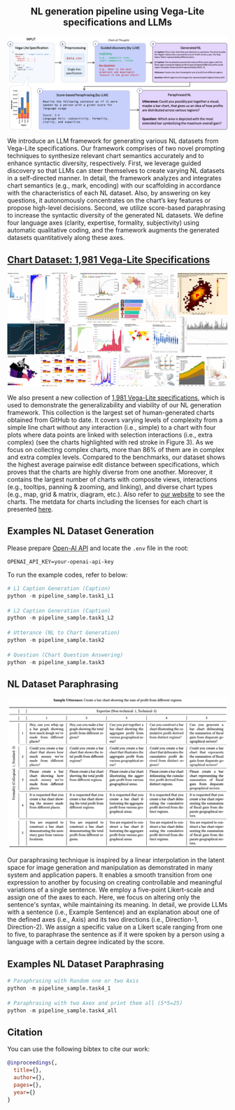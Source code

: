 <p align="center">
  <h2 align="center">NL generation pipeline using Vega-Lite specifications and LLMs</h2>
</p>

![img](https://github.com/hyungkwonko/chart-llm/blob/main/docs/static/img/fig3.png?raw=true)

We introduce an LLM framework for generating various NL datasets from Vega-Lite specifications. Our framework comprises of two novel prompting techniques to synthesize relevant chart semantics accurately and to enhance syntactic diversity, respectively. First, we leverage guided discovery so that LLMs can steer themselves to create varying NL datasets in a self-directed manner. In detail, the framework analyzes and integrates chart semantics (e.g., mark, encoding) with our scaffolding in accordance with the characteristics of each NL dataset. Also, by answering on key questions, it autonomously concentrates on the chart’s key features or propose high-level decisions. Second, we utilize score-based paraphrasing to increase the syntactic diversity of the generated NL datasets. We define four language axes (clarity, expertise, formality, subjectivity) using automatic qualitative coding, and the framework augments the generated datasets quantitatively along these axes.


## [Chart Dataset: 1,981 Vega-Lite Specifications](https://github.com/hyungkwonko/chart-llm/tree/main/docs/data/chart)

![img](https://github.com/hyungkwonko/chart-llm/blob/main/docs/static/img/teaser.png?raw=true)

We also present a new collection of [1,981 Vega-Lite specifications](https://github.com/hyungkwonko/chart-llm/tree/main/docs/data/chart), which is used to demonstrate the generalizability and viability of our NL generation framework. This collection is the largest set of human-generated charts obtained from GitHub to date. It covers varying levels of complexity from a simple line chart without any interaction (i.e., simple) to a chart with four plots where data points are linked with selection interactions (i.e., extra complex) (see the charts highlighted with red stroke in Figure 3). As we focus on collecting complex charts, more than 86% of them are in complex and extra complex levels. Compared to the benchmarks, our dataset shows the highest average pairwise edit distance between specifications, which proves that the charts are highly diverse from one another. Moreover, it contains the largest number of charts with composite views, interactions (e.g., tooltips, panning & zooming, and linking), and diverse chart types (e.g., map, grid & matrix, diagram, etc.). Also refer to [our website](https://hyungkwonko.info/chart-llm/explorer.html) to see the charts. The metdata for charts including the licenses for each chart is presented [here](https://docs.google.com/spreadsheets/d/1zszDR2Rtf64v2RSUi7PpuWymhVV-4uQOmYJZqVxxDqc/edit?usp=sharing).


## Examples NL Dataset Generation
Please prepare [Open-AI API](https://openai.com/blog/openai-api) and locate the `.env` file in the root:
```
OPENAI_API_KEY=your-openai-api-key
```

To run the example codes, refer to below:
```python
# L1 Caption Generation (Caption)
python -m pipeline_sample.task1_L1

# L2 Caption Generation (Caption)
python -m pipeline_sample.task1_L2

# Utterance (NL to Chart Generation)
python -m pipeline_sample.task2

# Question (Chart Question Answering)
python -m pipeline_sample.task3
```


## NL Dataset Paraphrasing

![img](https://github.com/hyungkwonko/chart-llm/blob/main/docs/static/img/paraphrase.png?raw=true)

Our paraphrasing technique is inspired by a linear interpolation in the latent space for image generation and manipulation as demonstrated in many system and application papers. It enables a smooth transition from one expression to another by focusing on creating controllable and meaningful variations of a single sentence. We employ a five-point Likert-scale and assign one of the axes to each. Here, we focus on altering only the sentence's syntax, while maintaining its meaning. In detail, we provide LLMs with a sentence (i.e., Example Sentence) and an explanation about one of the defined axes (i.e., Axis) and its two directions (i.e., Direction-1, Direction-2). We assign a specific value on a Likert scale ranging from one to five, to paraphrase the sentence as if it were spoken by a person using a language with a certain degree indicated by the score.

## Examples NL Dataset Paraphrasing
```python
# Paraphrasing with Random one or two Axis
python -m pipeline_sample.task4_1

# Paraphrasing with two Axex and print them all (5*5=25)
python -m pipeline_sample.task4_all
```

## Citation

You can use the following bibtex to cite our work:

```bibtex
@inproceedings{,
  title={},
  author={},
  pages={},
  year={}
}
```